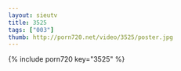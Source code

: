 ```yaml
--- 
layout: sieutv
title: 3525
tags: ["003"]
thumb: http://porn720.net/video/3525/poster.jpg
---
```

{% include porn720 key="3525" %} 
